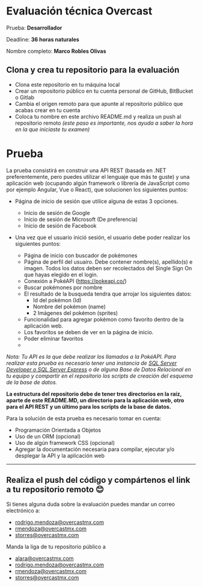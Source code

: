 #  Evaluación técnica Overcast

Prueba: **Desarrollador**

Deadline: **36 horas naturales**

Nombre completo: **Marco Robles Olivas**

## Clona y crea tu repositorio para la evaluación

-   Clona este repositorio en tu máquina local
-   Crear un repositorio público en tu cuenta personal de GitHub, BitBucket o Gitlab
-   Cambia el origen remoto para que apunte al repositorio público que acabas crear en tu cuenta
-   Coloca tu nombre en este archivo README.md y realiza un push al repositorio remoto  _(este paso es importante, nos ayuda a saber la hora en la que iniciaste tu examen)_

# Prueba

La prueba consistirá en construir una API REST (basada en .NET preferentemente, pero puedes utilizar el lenguaje que más te guste) y una aplicación web (ocupando algún framework o librería de JavaScript como por ejemplo Angular, Vue o React), que solucionen los siguientes puntos:

-   Página de inicio de sesión que utilice alguna de estas 3 opciones.
    - Inicio de sesión de Google
    - Inicio de sesión de Microsoft (De preferencia)
    - Inicio de sesión de Facebook

-   Una vez que el usuario inició sesión, el usuario debe poder realizar los siguientes puntos:
    -   Página de inicio con buscador de pokémones
    -   Página de perfil del usuairo. Debe contener nombre(s), apellido(s) e imagen. Todos los datos deben ser recolectados del Single Sign On que hayas elegido en el login.
    -   Conexión a PokéAPI (https://pokeapi.co/)
    -   Buscar pokémones por nombre
    -   El resultado de la busqueda tendra que arrojar los siguientes datos:
        - Id del pokémon (Id)
        - Nombre del pokémon (name)
        - 2 Imágenes del pokémon (sprites)
    -   Funcionalidad para agregar pokémon como favorito dentro de la aplicación web.
    -   Los favoritos se deben de ver en la página de inicio.
    -   Poder eliminar favoritos
    -   
_Nota: Tu API es la que debe realizar los llamados a la PokéAPI. Para realizar esta prueba es necesario tener una instancia de [SQL Server Developer o SQL Server Express](https://www.microsoft.com/es-mx/sql-server/sql-server-downloads) o de alguna Base de Datos Relacional en tu equipo y compartir en el repositorio los scripts de creación del esquema de la base de datos._

**La estructura del repositorio debe de tener tres directorios en la raíz, aparte de este README.MD, un directorio para la aplicación web, otro para el API REST y un último para los scripts de la base de datos.**

Para la solución de esta prueba es necesario tomar en cuenta:

-   Programación Orientada a Objetos
-   Uso de un ORM (opcional)
-   Uso de algún framework CSS (opcional)
-   Agregar la documentación necesaria para compilar, ejecutar y/o desplegar la API y la aplicación web

----------

## Realiza el push del código y compártenos el link a tu repositorio remoto  😊

Si tienes alguna duda sobre la evaluación puedes mandar un correo electrónico a:
- rodrigo.mendoza@overcastmx.com
- rmendoza@overcastmx.com
- storres@overcastmx.com

Manda la liga de tu repositorio público a 
- alara@overcastmx.com
- rodrigo.mendoza@overcastmx.com
- rmendoza@overcastmx.com
- storres@overcastmx.com
